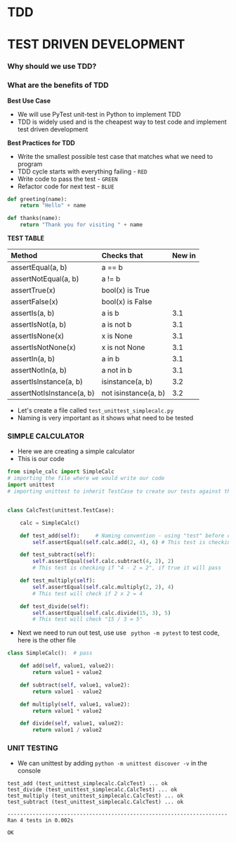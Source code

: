 # TDD
# TEST DRIVEN DEVELOPMENT
### Why should we use TDD?
### What are the benefits of TDD

**Best Use Case**
- We will use PyTest unit-test in Python to implement TDD
- TDD is widely used and is the cheapest way to test code and implement test driven development 

**Best Practices for TDD**
- Write the smallest possible test case that matches what we need to program 
- TDD cycle starts with everything failing  - `RED`
- Write code to pass the test - `GREEN`
- Refactor code for next test - `BLUE`

```python
def greeting(name):
    return "Hello" + name

def thanks(name):
    return "Thank you for visiting " + name
```
**TEST TABLE**

|Method |   Checks that|   New in |
|:---|:---|:---|
|assertEqual(a, b)        | a == b              ||
|assertNotEqual(a, b)     |    a != b              ||  
|assertTrue(x)            |    bool(x) is True     ||  
|assertFalse(x)           |    bool(x) is False    ||  
|assertIs(a, b)           |    a is b             |3.1|
|assertIsNot(a, b)        |    a is not b          |3.1|
|assertIsNone(x)          |    x is None           |3.1|
|assertIsNotNone(x)       |    x is not None       |3.1|
|assertIn(a, b)           |    a in b              |3.1|
|assertNotIn(a, b)        |    a not in b         |3.1|
|assertIsInstance(a, b)   |    isinstance(a, b)    |3.2|
|assertNotIsInstance(a, b)|    not isinstance(a, b)|3.2|

- Let's create a file called 
`test_unittest_simplecalc.py` 
- Naming is very important as it shows what need to be tested

### SIMPLE CALCULATOR 
- Here we are creating a simple calculator 
- This is our code
```python
from simple_calc import SimpleCalc
# importing the file where we would write our code
import unittest
# importing unittest to inherit TestCase to create our tests against the code


class CalcTest(unittest.TestCase):

    calc = SimpleCalc()

    def test_add(self):     # Naming convention - using "test" before or after when naming our function will let python interpreter know that this needs to be tested
        self.assertEqual(self.calc.add(2, 4), 6) # This test is checking "2 + 4 = 6", if true it will pass

    def test_subtract(self):
        self.assertEqual(self.calc.subtract(4, 2), 2)
        # This test is checking if "4 - 2 = 2", if true it will pass

    def test_multiply(self):
        self.assertEqual(self.calc.multiply(2, 2), 4)
        # This test will check if 2 x 2 = 4

    def test_divide(self):
        self.assertEqual(self.calc.divide(15, 3), 5)
        # This test will check "15 / 3 = 5"
```
- Next we need to run out test, use use ` python -m pytest` to test code, here is the other file 
```python
class SimpleCalc():  # pass

    def add(self, value1, value2):
        return value1 + value2

    def subtract(self, value1, value2):
        return value1 - value2

    def multiply(self, value1, value2):
        return value1 * value2

    def divide(self, value1, value2):
        return value1 / value2

```
### UNIT TESTING 
- We can unittest by adding `python -m unittest discover -v` in the console
```
test_add (test_unittest_simplecalc.CalcTest) ... ok
test_divide (test_unittest_simplecalc.CalcTest) ... ok
test_multiply (test_unittest_simplecalc.CalcTest) ... ok
test_subtract (test_unittest_simplecalc.CalcTest) ... ok

----------------------------------------------------------------------
Ran 4 tests in 0.002s

OK
```